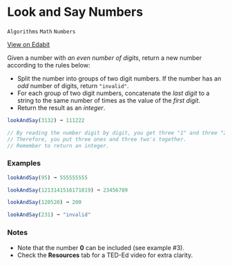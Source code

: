 # Look and Say Numbers

`Algorithms` `Math` `Numbers`

[View on Edabit](https://edabit.com/challenge/iKdJfMrxkWsBcEKEL)

Given a number with _an even number of digits_, return a new number according to the rules below:

- Split the number into groups of two digit numbers. If the number has an _odd_ number of digits, return `"invalid"`.
- For each group of two digit numbers, concatenate the _last digit_ to a string to the same number of times as the value of the _first digit_.
- Return the result as an _integer_.

```js
lookAndSay(3132) ➞ 111222

// By reading the number digit by digit, you get three "1" and three "2".
// Therefore, you put three ones and three two's together.
// Remember to return an integer.
```

### Examples

```js
lookAndSay(95) ➞ 555555555

lookAndSay(1213141516171819) ➞ 23456789

lookAndSay(120520) ➞ 200

lookAndSay(231) ➞ "invalid"
```

### Notes

- Note that the number **0** can be included (see example #3).
- Check the **Resources** tab for a TED-Ed video for extra clarity.
